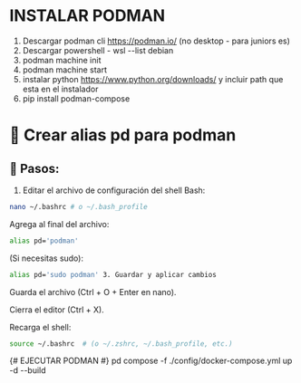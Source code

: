 # INSTALAR PODMAN

1.  Descargar podman cli https://podman.io/ (no desktop - para juniors es)
2.  Descargar powershell - wsl --list debian
3.  podman machine init
4.  podman machine start
5.  instalar python https://www.python.org/downloads/ y incluir path que esta en el instalador
6.  pip install podman-compose

# 🐧 Crear alias pd para podman

## 📝 Pasos:

1. Editar el archivo de configuración del shell
   Bash:

```bash
nano ~/.bashrc # o ~/.bash_profile
```

Agrega al final del archivo:

```bash
alias pd='podman'
```

(Si necesitas sudo):

```bash
alias pd='sudo podman' 3. Guardar y aplicar cambios
```

Guarda el archivo (Ctrl + O + Enter en nano).

Cierra el editor (Ctrl + X).

Recarga el shell:

```bash
source ~/.bashrc  # (o ~/.zshrc, ~/.bash_profile, etc.)
```

{# EJECUTAR PODMAN #}
pd compose -f ./config/docker-compose.yml up -d --build
